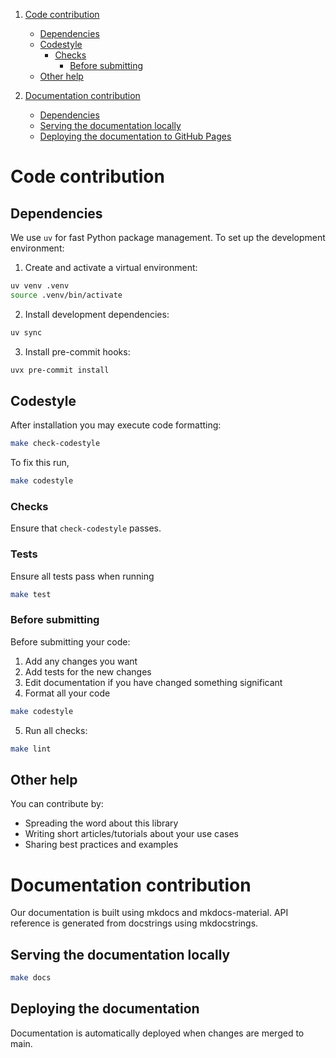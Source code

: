 1. [Code contribution](#code-contribution)
    - [Dependencies](#dependencies)
    - [Codestyle](#codestyle)
      - [Checks](#checks)
        - [Before submitting](#before-submitting)
    - [Other help](#other-help)

2. [Documentation contribution](#documentation-contribution)
    - [Dependencies](#dependencies-1)
    - [Serving the documentation locally](#serving-the-documentation-locally)
    - [Deploying the documentation to GitHub Pages](#deploying-the-documentation-to-github-pages)


# Code contribution

## Dependencies

We use `uv` for fast Python package management. To set up the development environment:

1. Create and activate a virtual environment:
```bash
uv venv .venv
source .venv/bin/activate
```

2. Install development dependencies:
```bash
uv sync
```

3. Install pre-commit hooks:
```bash
uvx pre-commit install
```

## Codestyle

After installation you may execute code formatting:

```bash
make check-codestyle
```

To fix this run,
```bash
make codestyle
```

### Checks
Ensure that `check-codestyle` passes.


### Tests
Ensure all tests pass when running

```bash
make test
```


### Before submitting

Before submitting your code:

1. Add any changes you want
2. Add tests for the new changes
3. Edit documentation if you have changed something significant
4. Format all your code
```bash
make codestyle
```
5. Run all checks:
```bash
make lint
```

## Other help

You can contribute by:
- Spreading the word about this library
- Writing short articles/tutorials about your use cases
- Sharing best practices and examples


# Documentation contribution
Our documentation is built using mkdocs and mkdocs-material. API reference is generated from docstrings using mkdocstrings.

## Serving the documentation locally

```bash
make docs
```

## Deploying the documentation

Documentation is automatically deployed when changes are merged to main.

